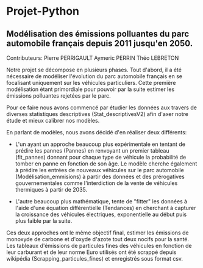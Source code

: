 # Projet-Python

## Modélisation des émissions polluantes du parc automobile français depuis 2011 jusqu'en 2050.

Contributeurs:
Pierre PERRIGAULT
Aymeric PERRIN
Théo LEBRETON

Notre projet se décompose en plusieurs phases. Tout d'abord, il a été nécessaire de modéliser l'évolution du parc automobile français en se focalisant uniquement sur les véhicules particuliers. Cette première modélisation étant primordiale pour pouvoir par la suite estimer les émissions polluantes rejetées par le parc.

Pour ce faire nous avons commencé par étudier les données aux travers de diverses statistiques descriptives (Stat_descriptivesV2) afin d'axer notre étude et mieux calibrer nos modèles. 

En parlant de modèles, nous avons décidé d'en réaliser deux différents:
- L'un ayant un approche beaucoup plus expérimentale en tentant de prédire les pannes (Pannes) en renvoyant un premier tableau (fit_pannes) donnant pour chaque type de véhicule la probabilité de tomber en panne en fonction de son âge. Le modèle cherche également à prédire les entrées de nouveaux véhicules sur le parc automobile (Modélisation_emmisions) à partir des données et des prérogatives gouvernementales comme l'interdiction de la vente de véhicules thermiques à partir de 2035.
  
- L'autre beaucoup plus mathématique, tente de "fitter" les données à l'aide d'une équation différentielle (Tendances) en cherchant à capturer la croissance des véhicules électriques, exponentielle au début puis plus faible par la suite.
  
Ces deux approches ont le même objectif final, estimer les émissions de monoxyde de carbone et d'oxyde d'azote tout deux nocifs pour la santé. Les tableaux d'émissions de particules fines des véhicules en fonction de leur carburant et de leur norme Euro utilisés ont été scrappé depuis wikipédia (Scrapping_particules_fines) et enregistrés sous format csv.